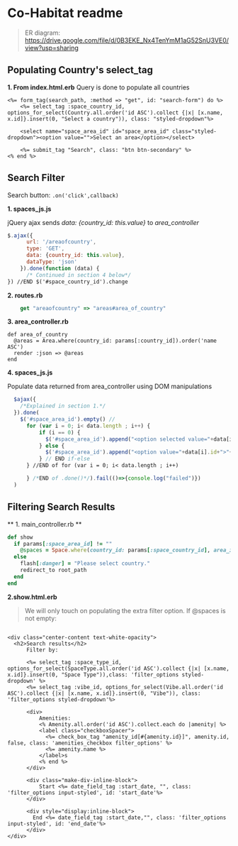 # Co-Habitat readme

> ER diagram: https://drive.google.com/file/d/0B3EKE_Nx4TenYmM1aG52SnU3VE0/view?usp=sharing

## Populating Country's select_tag
**1. From index.html.erb**
Query is done to populate all countries

```erb
<%= form_tag(search_path, :method => "get", id: "search-form") do %>
    <%= select_tag :space_country_id, options_for_select(Country.all.order('id ASC').collect {|x| [x.name, x.id]}.insert(0, "Select a country")), class: "styled-dropdown"%>

    <select name="space_area_id" id="space_area_id" class="styled-dropdown"><option value="">Select an area</option></select>

    <%= submit_tag "Search", class: "btn btn-secondary" %>
<% end %>
```

## Search Filter

Search button: ```.on('click',callback)```

**1. spaces_js.js**

jQuery ajax sends *data: {country_id: this.value}* to *area_controller*

```javascript
$.ajax({
      url: '/areaofcountry',
      type: 'GET',
      data: {country_id: this.value},
      dataType: 'json'
    }).done(function (data) {
      /* Continued in section 4 below*/
}) //END $('#space_country_id').change
```

**2. routes.rb**
```javascript
    get "areaofcountry" => "areas#area_of_country"
```
**3. area_controller.rb**

    def area_of_country
      @areas = Area.where(country_id: params[:country_id]).order('name ASC')
      render :json => @areas
    end

**4. spaces_js.js**

Populate data returned from area_controller using DOM manipulations

```javascript
  $ajax({
    /*Explained in section 1.*/
  }).done(
    $('#space_area_id').empty() //
      for (var i = 0; i< data.length ; i++) {
          if (i == 0) {
            $('#space_area_id').append("<option selected value="+data[i].id+">"+data[i].name+"</option>")
          } else {
            $('#space_area_id').append("<option value="+data[i].id+">"+data[i].name+"</option>")
          } // END if-else
      } //END of for (var i = 0; i< data.length ; i++)

      } /*END of .done()*/).fail(()=>{console.log("failed")})
  )
```

## Filtering Search Results

** 1. main_controller.rb **
```rb
def show
  if params[:space_area_id] != ""
    @spaces = Space.where(country_id: params[:space_country_id], area_id: params[:space_area_id]).order("RANDOM()")
  else
    flash[:danger] = "Please select country."
    redirect_to root_path
  end
end
```

**2.show.html.erb**
> We will only touch on populating the extra filter option. If @spaces is not empty:

```erb

<div class="center-content text-white-opacity">
  <h2>Search results</h2>
      Filter by:

      <%= select_tag :space_type_id, options_for_select(SpaceType.all.order('id ASC').collect {|x| [x.name, x.id]}.insert(0, "Space Type")),class: 'filter_options styled-dropdown' %>
      <%= select_tag :vibe_id, options_for_select(Vibe.all.order('id ASC').collect {|x| [x.name, x.id]}.insert(0, "Vibe")), class: 'filter_options styled-dropdown'%>

      <div>
          Amenities:
          <% Amenity.all.order('id ASC').collect.each do |amenity| %>
          <label class="checkboxSpacer">
            <%= check_box_tag "amenity_id[#{amenity.id}]", amenity.id, false, class: 'amenities_checkbox filter_options' %>
            <%= amenity.name %>
          </label>s
          <% end %>
      </div>

      <div class="make-div-inline-block">
          Start <%= date_field_tag :start_date, "", class: 'filter_options input-styled', id: 'start_date'%>
      </div>

      <div style="display:inline-block">
        End <%= date_field_tag :start_date,"", class: 'filter_options input-styled', id: 'end_date'%>
      </div>
</div>
```
